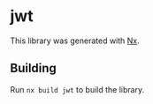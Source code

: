 # jwt

This library was generated with [Nx](https://nx.dev).

## Building

Run `nx build jwt` to build the library.
